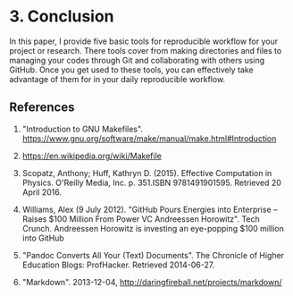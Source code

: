 # 3. Conclusion

In this paper, I provide five basic tools for reproducible workflow for your project or research. There tools cover from making directories and files to managing your codes through Git and collaborating with others using GitHub. Once you get used to these tools, you can effectively take advantage of them for in your daily reproducible workflow.

## References

1. "Introduction to GNU Makefiles". https://www.gnu.org/software/make/manual/make.html#Introduction

2. https://en.wikipedia.org/wiki/Makefile

3. Scopatz, Anthony; Huff, Kathryn D. (2015). Effective Computation in Physics. O'Reilly Media, Inc. p. 351.ISBN 9781491901595. Retrieved 20 April 2016.

4. Williams, Alex (9 July 2012). "GitHub Pours Energies into Enterprise – Raises $100 Million From Power VC Andreessen Horowitz". Tech Crunch. Andreessen Horowitz is investing an eye-popping $100 million into GitHub

5. "Pandoc Converts All Your (Text) Documents". The Chronicle of Higher Education Blogs: ProfHacker. Retrieved 2014-06-27.

6. "Markdown". 2013-12-04, http://daringfireball.net/projects/markdown/
